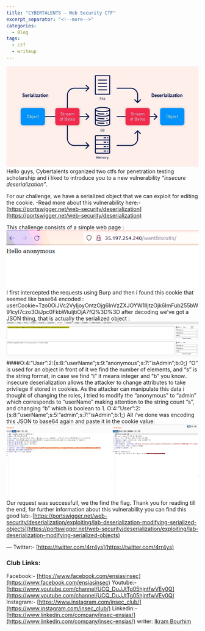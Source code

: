 ```yaml
---
title: "CYBERTALENTS — Web Security CTF"
excerpt_separator: "<!--more-->"
categories:
  - Blog
tags:
  - ctf
  - writeup
---
```


![image](https://github.com/INSEC-Ensias/insec-ensias.github.io/blob/main/assets/images/0_RE7m7FMN9NI5lA4g.jpg?raw=true)
Hello guys, Cybertalents organized two ctfs for penetration testing scholarship and i liked to introduce you to a new vulnerability *“insecure deserialization”*.

For our challenge, we have a serialized object that we can exploit for editing the cookie.
-Read more about this vulnerability here:-[https://portswigger.net/web-security/deserialization](https://portswigger.net/web-security/deserialization) 

This challenge consists of a simple web page :
![image](https://github.com/INSEC-Ensias/insec-ensias.github.io/blob/main/assets/images/1_9RKhE0QfcEHn_2uSEwpgNQ.png?raw=true)
I first intercepted the requests using Burp and then i found this cookie that seemed like base64 encoded :
userCookie=Tzo0OiJVc2VyIjoyOntzOjg6InVzZXJOYW1lIjtzOjk6ImFub255bW91cyI7czo3OiJpc0FkbWluIjtiOjA7fQ%3D%3D
after decoding we’ve got a JSON thing, that is actually the serialized object :
![image](https://github.com/INSEC-Ensias/insec-ensias.github.io/blob/main/assets/images/1_tcearRbc3E_1uR0Drd98uw.png?raw=true)
####O:4:”User”:2:{s:8:”userName”;s:9:”anonymous”;s:7:”isAdmin”;b:0;}
“O” is used for an object in front of it we find the number of elements, and “s” is the string format, in case we find “i” it means integer and “b” you know.. insecure deserialization allows the attacker to change attributes to take privilege if stored in cookies.
As the attacker can manipulate this data i thought of changing the roles,
i tried to modify the “anonymous” to “admin” which corresponds to “userName” making attention to the string count “s”, and changing “b” which is boolean to 1.
O:4:”User”:2:{s:8:”userName”;s:5:”admin”;s:7:”isAdmin”;b:1;}
All i’ve done was encoding this JSON to base64 again and paste it in the cookie value:
![image](https://github.com/INSEC-Ensias/insec-ensias.github.io/blob/main/assets/images/1_9cyiaWiKrcfjbPURrtpAVw.png?raw=true)
Our request was successfull, we the find the flag.
Thank you for reading till the end, for further information about this vulnerability you can find this good lab:-[https://portswigger.net/web-security/deserialization/exploiting/lab-deserialization-modifying-serialized-objects](https://portswigger.net/web-security/deserialization/exploiting/lab-deserialization-modifying-serialized-objects) 

—
Twitter:- [https://twitter.com/4rr4ys](https://twitter.com/4rr4ys)

### Club Links:
Facebook:- [https://www.facebook.com/ensiasinsec](https://www.facebook.com/ensiasinsec)
Youtube:- [https://www.youtube.com/channel/UCQ_DuJJtTg05hjntfwVEy0Q](https://www.youtube.com/channel/UCQ_DuJJtTg05hjntfwVEy0Q)
Instagram:- [https://www.instagram.com/insec_club/](https://www.instagram.com/insec_club/)
Linkedin:- [https://www.linkedin.com/company/insec-ensias/](https://www.linkedin.com/company/insec-ensias/)
writer: [Ikram Bourhim](https://medium.com/@ikramsofiasimone)